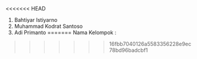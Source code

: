 <<<<<<< HEAD
1. Bahtiyar Istiyarno
2. Muhammad Kodrat Santoso
3. Adi Primanto
=======
Nama Kelompok :
>>>>>>> 16fbb7040126a5583356228e9ec78bd96badcbf1
